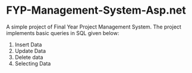 # FYP-Management-System-Asp.net
A simple project of Final Year Project Management System. The project implements basic queries in SQL given below:
1. Insert Data
2. Update Data
3. Delete data
4. Selecting Data
